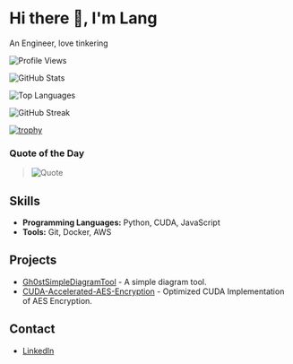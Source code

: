 # Hi there 👋, I'm Lang
An Engineer, love tinkering

![Profile Views](https://komarev.com/ghpvc/?username=gh0stintheshe11&color=blue)

![GitHub Stats](https://github-readme-stats.vercel.app/api?username=gh0stintheshe11&show_icons=true&theme=dark)

![Top Languages](https://github-readme-stats.vercel.app/api/top-langs/?username=gh0stintheshe11&layout=compact&theme=dark)

![GitHub Streak](https://github-readme-streak-stats.herokuapp.com/?user=gh0stintheshe11&theme=dark)

[![trophy](https://github-profile-trophy.vercel.app/?username=gh0stintheshe11&theme=darkhub)](https://github.com/ryo-ma/github-profile-trophy)

### Quote of the Day
> ![Quote](https://quotes-github-readme.vercel.app/api?type=horizontal&theme=dark)

## Skills
- **Programming Languages:** Python, CUDA, JavaScript
- **Tools:** Git, Docker, AWS

## Projects
- [Gh0stSimpleDiagramTool](https://github.com/gh0stintheshe11/Gh0stSimpleDiagramTool) - A simple diagram tool.
- [CUDA-Accelerated-AES-Encryption](https://github.com/gh0stintheshe11/CUDA-Accelerated-AES-Encryption) - Optimized CUDA Implementation of AES Encryption.

## Contact
- [LinkedIn](https://www.linkedin.com/in/lang-sun/)
